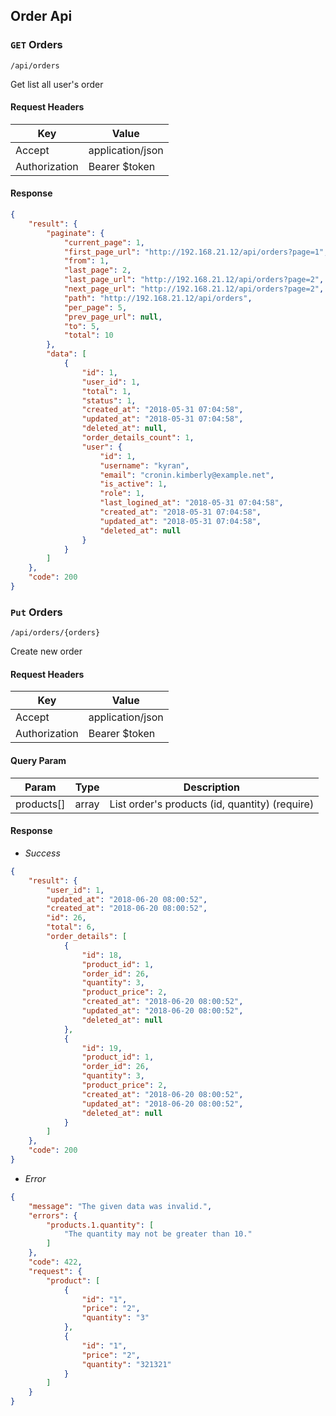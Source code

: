 ## Order Api

### `GET` Orders
```
/api/orders
```
Get list all user's order
#### Request Headers
| Key | Value |
|---|---|
|Accept|application/json
|Authorization|Bearer $token

#### Response
```json
{
    "result": {
        "paginate": {
            "current_page": 1,
            "first_page_url": "http://192.168.21.12/api/orders?page=1",
            "from": 1,
            "last_page": 2,
            "last_page_url": "http://192.168.21.12/api/orders?page=2",
            "next_page_url": "http://192.168.21.12/api/orders?page=2",
            "path": "http://192.168.21.12/api/orders",
            "per_page": 5,
            "prev_page_url": null,
            "to": 5,
            "total": 10
        },
        "data": [
            {
                "id": 1,
                "user_id": 1,
                "total": 1,
                "status": 1,
                "created_at": "2018-05-31 07:04:58",
                "updated_at": "2018-05-31 07:04:58",
                "deleted_at": null,
                "order_details_count": 1,
                "user": {
                    "id": 1,
                    "username": "kyran",
                    "email": "cronin.kimberly@example.net",
                    "is_active": 1,
                    "role": 1,
                    "last_logined_at": "2018-05-31 07:04:58",
                    "created_at": "2018-05-31 07:04:58",
                    "updated_at": "2018-05-31 07:04:58",
                    "deleted_at": null
                }  
            }
        ]
    },
    "code": 200
}
```

### `Put` Orders
```
/api/orders/{orders}
```
Create new order
#### Request Headers
| Key | Value |
|---|---|
|Accept|application/json
|Authorization|Bearer $token

#### Query Param
| Param | Type | Description |
|---|---|---|
| products[] | array | List order's products (id, quantity) (require) |

#### Response
* _Success_
```json
{
    "result": {
        "user_id": 1,
        "updated_at": "2018-06-20 08:00:52",
        "created_at": "2018-06-20 08:00:52",
        "id": 26,
        "total": 6,
        "order_details": [
            {
                "id": 18,
                "product_id": 1,
                "order_id": 26,
                "quantity": 3,
                "product_price": 2,
                "created_at": "2018-06-20 08:00:52",
                "updated_at": "2018-06-20 08:00:52",
                "deleted_at": null
            },
            {
                "id": 19,
                "product_id": 1,
                "order_id": 26,
                "quantity": 3,
                "product_price": 2,
                "created_at": "2018-06-20 08:00:52",
                "updated_at": "2018-06-20 08:00:52",
                "deleted_at": null
            }
        ]
    },
    "code": 200
}
```

* _Error_
``` json
{
    "message": "The given data was invalid.",
    "errors": {
        "products.1.quantity": [
            "The quantity may not be greater than 10."
        ]
    },
    "code": 422,
    "request": {
        "product": [
            {
                "id": "1",
                "price": "2",
                "quantity": "3"
            },
            {
                "id": "1",
                "price": "2",
                "quantity": "321321"
            }
        ]
    }
}
```
